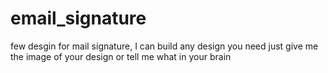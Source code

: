 # email_signature
few desgin for mail signature, I can build any design you need just give me the image of your design or tell me what in your brain
